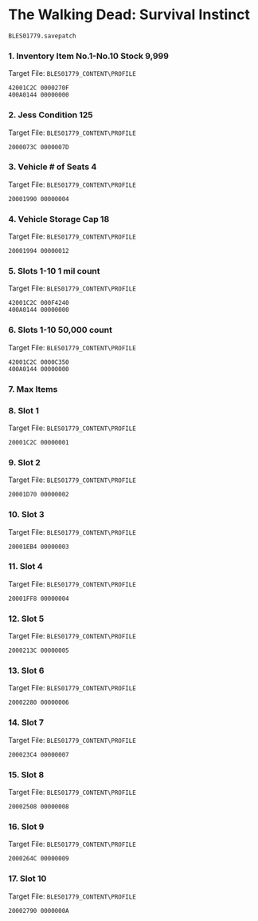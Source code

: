 # The Walking Dead: Survival Instinct 

`BLES01779.savepatch`

### 1. Inventory Item No.1-No.10 Stock 9,999

Target File: `BLES01779_CONTENT\PROFILE`

```
42001C2C 0000270F
400A0144 00000000
```

### 2. Jess Condition 125

Target File: `BLES01779_CONTENT\PROFILE`

```
2000073C 0000007D
```

### 3. Vehicle # of Seats 4

Target File: `BLES01779_CONTENT\PROFILE`

```
20001990 00000004
```

### 4. Vehicle Storage Cap 18

Target File: `BLES01779_CONTENT\PROFILE`

```
20001994 00000012
```

### 5. Slots 1-10 1 mil count

Target File: `BLES01779_CONTENT\PROFILE`

```
42001C2C 000F4240
400A0144 00000000
```

### 6. Slots 1-10 50,000 count

Target File: `BLES01779_CONTENT\PROFILE`

```
42001C2C 0000C350
400A0144 00000000
```

### 7. Max Items
### 8. Slot 1

Target File: `BLES01779_CONTENT\PROFILE`

```
20001C2C 00000001
```

### 9. Slot 2

Target File: `BLES01779_CONTENT\PROFILE`

```
20001D70 00000002
```

### 10. Slot 3

Target File: `BLES01779_CONTENT\PROFILE`

```
20001EB4 00000003
```

### 11. Slot 4

Target File: `BLES01779_CONTENT\PROFILE`

```
20001FF8 00000004
```

### 12. Slot 5

Target File: `BLES01779_CONTENT\PROFILE`

```
2000213C 00000005
```

### 13. Slot 6

Target File: `BLES01779_CONTENT\PROFILE`

```
20002280 00000006
```

### 14. Slot 7

Target File: `BLES01779_CONTENT\PROFILE`

```
200023C4 00000007
```

### 15. Slot 8

Target File: `BLES01779_CONTENT\PROFILE`

```
20002508 00000008
```

### 16. Slot 9

Target File: `BLES01779_CONTENT\PROFILE`

```
2000264C 00000009
```

### 17. Slot 10

Target File: `BLES01779_CONTENT\PROFILE`

```
20002790 0000000A
```

